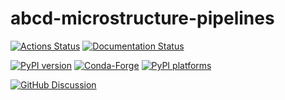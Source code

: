 # abcd-microstructure-pipelines

[![Actions Status][actions-badge]][actions-link]
[![Documentation Status][rtd-badge]][rtd-link]

[![PyPI version][pypi-version]][pypi-link]
[![Conda-Forge][conda-badge]][conda-link]
[![PyPI platforms][pypi-platforms]][pypi-link]

[![GitHub Discussion][github-discussions-badge]][github-discussions-link]

<!-- SPHINX-START -->

<!-- prettier-ignore-start -->
[actions-badge]:            https://github.com/brain-microstructure-exploration-tools/abcd-microstructure-pipelines/workflows/CI/badge.svg
[actions-link]:             https://github.com/brain-microstructure-exploration-tools/abcd-microstructure-pipelines/actions
[conda-badge]:              https://img.shields.io/conda/vn/conda-forge/abcd-microstructure-pipelines
[conda-link]:               https://github.com/conda-forge/abcd-microstructure-pipelines-feedstock
[github-discussions-badge]: https://img.shields.io/static/v1?label=Discussions&message=Ask&color=blue&logo=github
[github-discussions-link]:  https://github.com/brain-microstructure-exploration-tools/abcd-microstructure-pipelines/discussions
[pypi-link]:                https://pypi.org/project/abcd-microstructure-pipelines/
[pypi-platforms]:           https://img.shields.io/pypi/pyversions/abcd-microstructure-pipelines
[pypi-version]:             https://img.shields.io/pypi/v/abcd-microstructure-pipelines
[rtd-badge]:                https://readthedocs.org/projects/abcd-microstructure-pipelines/badge/?version=latest
[rtd-link]:                 https://abcd-microstructure-pipelines.readthedocs.io/en/latest/?badge=latest

<!-- prettier-ignore-end -->
